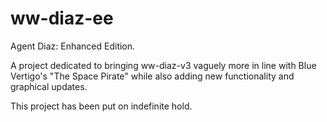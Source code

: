 # ww-diaz-ee
Agent Diaz: Enhanced Edition.

A project dedicated to bringing ww-diaz-v3 vaguely more in line with Blue Vertigo's "The Space Pirate" while also adding new functionality
and graphical updates.

This project has been put on indefinite hold.
